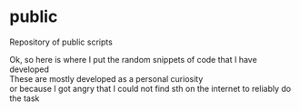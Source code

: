 # public
Repository of public scripts

Ok, so here is where I put the random snippets of code that I have developed                        
These are mostly developed as a personal curiosity                                                  
or because I got angry that I could not find sth on the internet to reliably do the task            
